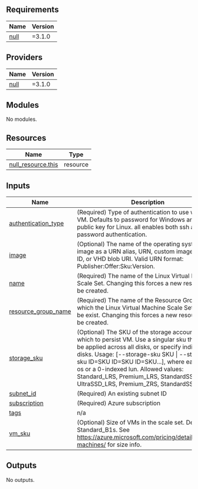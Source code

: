 ## Requirements

| Name | Version |
|------|---------|
| <a name="requirement_null"></a> [null](#requirement\_null) | =3.1.0 |

## Providers

| Name | Version |
|------|---------|
| <a name="provider_null"></a> [null](#provider\_null) | =3.1.0 |

## Modules

No modules.

## Resources

| Name | Type |
|------|------|
| [null_resource.this](https://registry.terraform.io/providers/hashicorp/null/3.1.0/docs/resources/resource) | resource |

## Inputs

| Name | Description | Type | Default | Required |
|------|-------------|------|---------|:--------:|
| <a name="input_authentication_type"></a> [authentication\_type](#input\_authentication\_type) | (Required) Type of authentication to use with the VM. Defaults to password for Windows and SSH public key for Linux. all enables both ssh and password authentication. | `string` | `"SSH"` | no |
| <a name="input_image"></a> [image](#input\_image) | (Optional) The name of the operating system image as a URN alias, URN, custom image name or ID, or VHD blob URI. Valid URN format: Publisher:Offer:Sku:Version. | `string` | `"UbuntuLTS"` | no |
| <a name="input_name"></a> [name](#input\_name) | (Required) The name of the Linux Virtual Machine Scale Set. Changing this forces a new resource to be created. | `string` | n/a | yes |
| <a name="input_resource_group_name"></a> [resource\_group\_name](#input\_resource\_group\_name) | (Required) The name of the Resource Group in which the Linux Virtual Machine Scale Set should be exist. Changing this forces a new resource to be created. | `string` | n/a | yes |
| <a name="input_storage_sku"></a> [storage\_sku](#input\_storage\_sku) | (Optional) The SKU of the storage account with which to persist VM. Use a singular sku that would be applied across all disks, or specify individual disks. Usage: [--storage-sku SKU \| --storage-sku ID=SKU ID=SKU ID=SKU...], where each ID is os or a 0-indexed lun. Allowed values: Standard\_LRS, Premium\_LRS, StandardSSD\_LRS, UltraSSD\_LRS, Premium\_ZRS, StandardSSD\_ZRS. | `string` | `"StandardSSD_LRS"` | no |
| <a name="input_subnet_id"></a> [subnet\_id](#input\_subnet\_id) | (Required) An existing subnet ID | `string` | `null` | no |
| <a name="input_subscription"></a> [subscription](#input\_subscription) | (Required) Azure subscription | `string` | n/a | yes |
| <a name="input_tags"></a> [tags](#input\_tags) | n/a | `map(any)` | n/a | yes |
| <a name="input_vm_sku"></a> [vm\_sku](#input\_vm\_sku) | (Optional) Size of VMs in the scale set. Default to Standard\_B1s. See https://azure.microsoft.com/pricing/details/virtual-machines/ for size info. | `string` | `"Standard_B1s"` | no |

## Outputs

No outputs.
